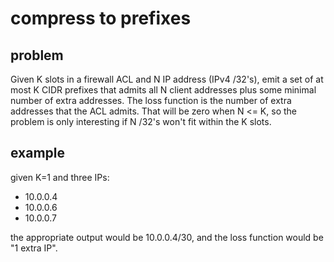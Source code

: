 
# compress to prefixes

## problem
Given K slots in a firewall ACL and
N IP address (IPv4 /32's),
emit a set of at most K CIDR prefixes
that admits all N client addresses
plus some minimal number of extra addresses.
The loss function is the number
of extra addresses that the ACL admits.
That will be zero when N <= K,
so the problem is only interesting
if N /32's won't fit within the K slots. 

## example
given K=1 and three IPs:

- 10.0.0.4
- 10.0.0.6
- 10.0.0.7

the appropriate output would be 10.0.0.4/30,
and the loss function would be "1 extra IP".
